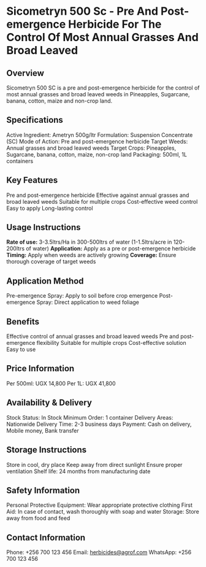 # Sicometryn 500 Sc - Pre And Post-emergence Herbicide For The Control Of Most Annual Grasses And Broad Leaved

## Overview
Sicometryn 500 SC is a pre and post-emergence herbicide for the control of most annual grasses and broad leaved weeds in Pineapples, Sugarcane, banana, cotton, maize and non-crop land.

## Specifications
Active Ingredient: Ametryn 500g/ltr
Formulation: Suspension Concentrate (SC)
Mode of Action: Pre and post-emergence herbicide
Target Weeds: Annual grasses and broad leaved weeds
Target Crops: Pineapples, Sugarcane, banana, cotton, maize, non-crop land
Packaging: 500ml, 1L containers

## Key Features
Pre and post-emergence herbicide
Effective against annual grasses and broad leaved weeds
Suitable for multiple crops
Cost-effective weed control
Easy to apply
Long-lasting control

## Usage Instructions
**Rate of use:** 3-3.5ltrs/Ha in 300-500ltrs of water (1-1.5ltrs/acre in 120-200ltrs of water)
**Application:** Apply as a pre or post-emergence herbicide
**Timing:** Apply when weeds are actively growing
**Coverage:** Ensure thorough coverage of target weeds

## Application Method
Pre-emergence Spray: Apply to soil before crop emergence
Post-emergence Spray: Direct application to weed foliage

## Benefits
Effective control of annual grasses and broad leaved weeds
Pre and post-emergence flexibility
Suitable for multiple crops
Cost-effective solution
Easy to use

## Price Information
Per 500ml: UGX 14,800
Per 1L: UGX 41,800

## Availability & Delivery
Stock Status: In Stock
Minimum Order: 1 container
Delivery Areas: Nationwide
Delivery Time: 2-3 business days
Payment: Cash on delivery, Mobile money, Bank transfer

## Storage Instructions
Store in cool, dry place
Keep away from direct sunlight
Ensure proper ventilation
Shelf life: 24 months from manufacturing date

## Safety Information
Personal Protective Equipment: Wear appropriate protective clothing
First Aid: In case of contact, wash thoroughly with soap and water
Storage: Store away from food and feed

## Contact Information
Phone: +256 700 123 456
Email: herbicides@agrof.com
WhatsApp: +256 700 123 456

